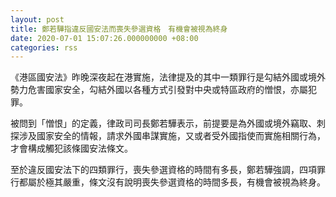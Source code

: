 ```yaml
---
layout: post
title: 鄭若驊指違反國安法而喪失參選資格　有機會被視為終身
date: 2020-07-01 15:07:26.000000000 +08:00
categories: rss
---
```


《港區國安法》昨晚深夜起在港實施，法律提及的其中一類罪行是勾結外國或境外勢力危害國家安全，勾結外國以各種方式引發對中央或特區政府的憎恨，亦屬犯罪。

被問到「憎恨」的定義，律政司司長鄭若驊表示，前提要是為外國或境外竊取、刺探涉及國家安全的情報，請求外國串謀實施，又或者受外國指使而實施相關行為，才會構成觸犯該條國安法條文。

至於違反國安法下的四類罪行，喪失參選資格的時間有多長，鄭若驊強調，四項罪行都屬於極其嚴重，條文沒有說明喪失參選資格的時間多長，有機會被視為終身。
